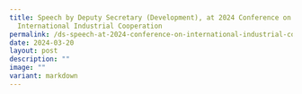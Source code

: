 ```yaml
---
title: Speech by Deputy Secretary (Development), at 2024 Conference on
  International Industrial Cooperation
permalink: /ds-speech-at-2024-conference-on-international-industrial-cooperation/
date: 2024-03-20
layout: post
description: ""
image: ""
variant: markdown
---
```

